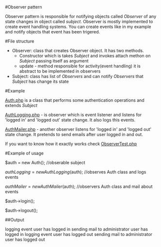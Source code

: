 #Observer pattern

Observer pattern is responsible for notifying objects called _Observer_ of any state changes in object called _subject_.
Observer is mostly implemented to create event handling systems. You can create events like in my example and notify
objects that event has been trigered. 

#File structure

- Observer: class that creates Observer object. It has two methods. 
    - Constructor which is takes _Subject_ and invokes attach methon on _Subject_ passing 
itself as argument
    - update - method responsible for activity(event handling) it is abstract to be implemented in 
observers
- Subject: class has list of _Observers_ and can notify _Observers_ that _Subject_ has change its state


#Example

[Auth.php](Auth.php) is a class that performs some authentication operations and extends _Subject_

[AuthLogging.php](AuthLogging.php) - is observer which is event listener and listens for 'logged in' and 
'logged out' state change. It also logs this events.

[AuthMailer.php](AuthMailer.php) - another observer listens for 'logged in' and 
'logged out' state change. It pretends to send emails after user logged in and out.

If you want to know how it exactly works check [ObserverTest.php](/tests/ObserverTest.php)

#Example of usage

$auth        = new Auth(); //obserable subject

$authLogging = new AuthLogging($auth); //observes Auth class and logs events

$authMailer  = new AuthMailer($auth); //observers Auth class and mail about events

$auth->login();

$auth->logout();

##Output

logging event user has logged in
sending mail to administrator user has logged in
logging event user has logged out
sending mail to administrator user has logged out